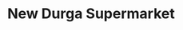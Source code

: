 ---
title: "New Durga Supermarket"
url: /nallasopara-west/new-durga-supermarket/
shop: Supermarkt
---